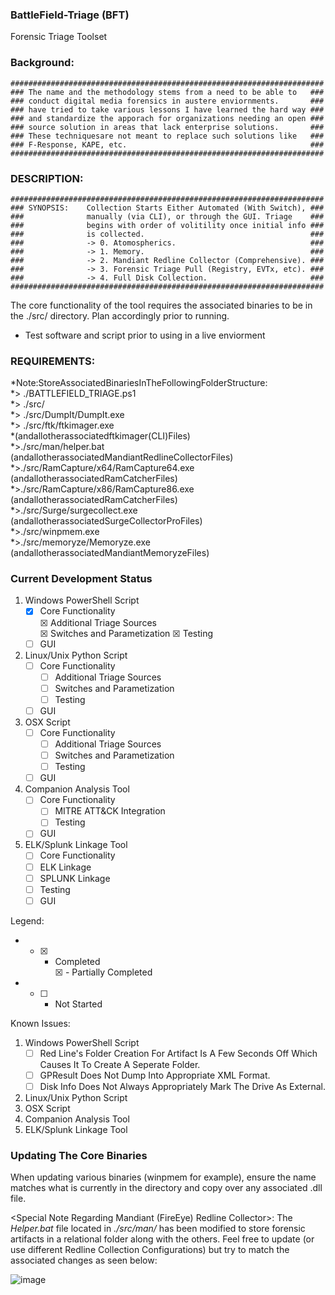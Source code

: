 ### BattleField-Triage (BFT) ###
Forensic Triage Toolset

### Background: 

    ######################################################################
    ### The name and the methodology stems from a need to be able to   ###
    ### conduct digital media forensics in austere enviornments.       ###
    ### have tried to take various lessons I have learned the hard way ###
    ### and standardize the apporach for organizations needing an open ###
    ### source solution in areas that lack enterprise solutions.       ###
    ### These techniquesare not meant to replace such solutions like   ###
    ### F-Response, KAPE, etc.                                         ###
    ######################################################################

### DESCRIPTION:

    ######################################################################
    ### SYNOPSIS:    Collection Starts Either Automated (With Switch), ###
    ###              manually (via CLI), or through the GUI. Triage    ###
    ###              begins with order of volitility once initial info ###
    ###              is collected.                                     ###
    ###              -> 0. Atomospherics.                              ###
    ###              -> 1. Memory.                                     ###
    ###              -> 2. Mandiant Redline Collector (Comprehensive). ###
    ###              -> 3. Forensic Triage Pull (Registry, EVTx, etc). ###
    ###              -> 4. Full Disk Collection.                       ###
    ######################################################################

The core functionality of the tool requires the associated binaries to be in the ./src/ directory. Plan accordingly prior to running. 
- Test software and script prior to using in a live enviorment

### REQUIREMENTS: <br />
*Note:StoreAssociatedBinariesInTheFollowingFolderStructure:<br/>
   *> ./BATTLEFIELD_TRIAGE.ps1<br/>
      *> ./src/<br/>
         *> ./src/DumpIt/DumpIt.exe<br/>
         *> ./src/ftk/ftkimager.exe<br/>
            *(andallotherassociatedftkimager(CLI)Files)<br/>
         *>./src/man/helper.bat<br/>
            (andallotherassociatedMandiantRedlineCollectorFiles)<br/>
         *>./src/RamCapture/x64/RamCapture64.exe<br/>
            (andallotherassociatedRamCatcherFiles)<br/>
         *>./src/RamCapture/x86/RamCapture86.exe<br/>
            (andallotherassociatedRamCatcherFiles)<br/>
         *>./src/Surge/surgecollect.exe<br/>
            (andallotherassociatedSurgeCollectorProFiles)<br/>
         *>./src/winpmem.exe<br/>
         *>./src/memoryze/Memoryze.exe<br/>
            (andallotherassociatedMandiantMemoryzeFiles)<br/>

    
### Current Development Status ###
  1. Windows PowerShell Script
     - [X] Core Functionality <br />
       &#9746; Additional Triage Sources   
       &#9746; Switches and Parametization
       &#9746; Testing
     - [ ] GUI   
  2. Linux/Unix Python Script
     - [ ] Core Functionality
       - [ ] Additional Triage Sources   
       - [ ] Switches and Parametization
       - [ ] Testing
     - [ ] GUI   
  3. OSX Script
     - [ ] Core Functionality
       - [ ] Additional Triage Sources   
       - [ ] Switches and Parametization
       - [ ] Testing
     - [ ] GUI   
  4. Companion Analysis Tool
     - [ ] Core Functionality
       - [ ] MITRE ATT&CK Integration
       - [ ] Testing
     - [ ] GUI
  5. ELK/Splunk Linkage Tool
     - [ ] Core Functionality
     - [ ] ELK Linkage
     - [ ] SPLUNK Linkage
     - [ ] Testing
     - [ ] GUI

Legend:
- - [X] - Completed <br />
&#9746; - Partially Completed
- - [ ] - Not Started

Known Issues:
  1. Windows PowerShell Script
     - [ ] Red Line's Folder Creation For Artifact Is A Few Seconds Off Which Causes It To Create A Seperate Folder.
     - [ ] GPResult Does Not Dump Into Appropriate XML Format.
     - [ ] Disk Info Does Not Always Appropriately Mark The Drive As External.
  2. Linux/Unix Python Script
  3. OSX Script
  4. Companion Analysis Tool
  5. ELK/Splunk Linkage Tool

### Updating The Core Binaries ###

When updating various binaries (winpmem for example), ensure the name matches what is currently in the directory and copy over any associated .dll file. 

  <Special Note Regarding Mandiant (FireEye) Redline Collector>: The _Helper.bat_ file located in _./src/man/_ has been modified to store forensic artifacts in a relational folder   along with the others. Feel free to update (or use different Redline Collection Configurations) but try to match the associated changes as seen below:
  
   ![image](https://user-images.githubusercontent.com/27127072/124299452-6df85500-db2b-11eb-9795-d6edbabf880b.png)
